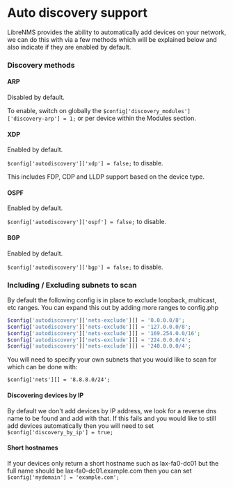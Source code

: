 # Auto discovery support

LibreNMS provides the ability to automatically add devices on your network, we can do this with via 
a few methods which will be explained below and also indicate if they are enabled by default.

### Discovery methods

#### ARP
Disabled by default.

To enable, switch on globally the `$config['discovery_modules']['discovery-arp'] = 1;` or per device within the Modules section.

#### XDP
Enabled by default.

`$config['autodiscovery']['xdp'] = false;` to disable.

This includes FDP, CDP and LLDP support based on the device type.

#### OSPF
Enabled by default.

`$config['autodiscovery']['ospf'] = false;` to disable.

#### BGP
Enabled by default.

`$config['autodiscovery']['bgp'] = false;` to disable.

### Including / Excluding subnets to scan

By default the following config is in place to exclude loopback, multicast, etc ranges. You can expand this out by adding more 
ranges to config.php

```php
$config['autodiscovery']['nets-exclude'][] = '0.0.0.0/8';
$config['autodiscovery']['nets-exclude'][] = '127.0.0.0/8';
$config['autodiscovery']['nets-exclude'][] = '169.254.0.0/16';
$config['autodiscovery']['nets-exclude'][] = '224.0.0.0/4';
$config['autodiscovery']['nets-exclude'][] = '240.0.0.0/4';
```

You will need to specify your own subnets that you would like to scan for which can be done with:

`$config['nets'][] = '8.8.8.0/24';`

#### Discovering devices by IP

By default we don't add devices by IP address, we look for a reverse dns name to be found and add with that. If this fails 
and you would like to still add devices automatically then you will need to set `$config['discovery_by_ip'] = true;`

#### Short hostnames

If your devices only return a short hostname such as lax-fa0-dc01 but the full name should be lax-fa0-dc01.example.com then you can 
set `$config['mydomain'] = 'example.com';`
